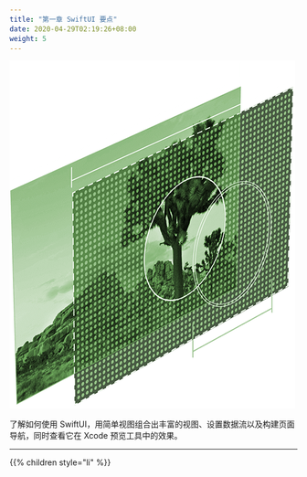 ```yaml
---
title: "第一章 SwiftUI 要点"
date: 2020-04-29T02:19:26+08:00
weight: 5
---
```


![swift essentials](/swiftui/swiftui_essentials/images/swiftui-essentials.png?width=20pc)

了解如何使用 SwiftUI，用简单视图组合出丰富的视图、设置数据流以及构建页面导航，同时查看它在 Xcode 预览工具中的效果。

---

{{% children style="li" %}}